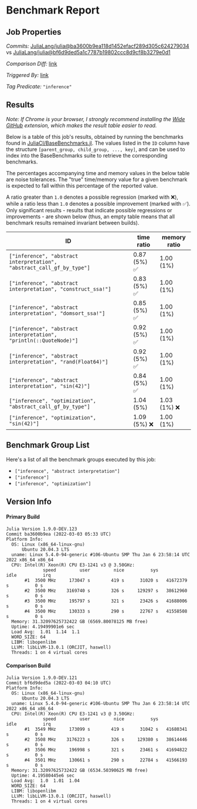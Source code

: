 # Benchmark Report

## Job Properties

*Commits:* [JuliaLang/julia@ba3600b9ea118d1452efacf289d305c624279034](https://github.com/JuliaLang/julia/commit/ba3600b9ea118d1452efacf289d305c624279034) vs [JuliaLang/julia@bf6d9ded5a1c7787b19802ccc8d9cf8b3279e0d1](https://github.com/JuliaLang/julia/commit/bf6d9ded5a1c7787b19802ccc8d9cf8b3279e0d1)

*Comparison Diff:* [link](https://github.com/JuliaLang/julia/compare/bf6d9ded5a1c7787b19802ccc8d9cf8b3279e0d1..ba3600b9ea118d1452efacf289d305c624279034)

*Triggered By:* [link](https://github.com/JuliaLang/julia/pull/44421#issuecomment-1057683348)

*Tag Predicate:* `"inference"`

## Results

*Note: If Chrome is your browser, I strongly recommend installing the [Wide GitHub](https://chrome.google.com/webstore/detail/wide-github/kaalofacklcidaampbokdplbklpeldpj?hl=en)
extension, which makes the result table easier to read.*

Below is a table of this job's results, obtained by running the benchmarks found in
[JuliaCI/BaseBenchmarks.jl](https://github.com/JuliaCI/BaseBenchmarks.jl). The values
listed in the `ID` column have the structure `[parent_group, child_group, ..., key]`,
and can be used to index into the BaseBenchmarks suite to retrieve the corresponding
benchmarks.

The percentages accompanying time and memory values in the below table are noise tolerances. The "true"
time/memory value for a given benchmark is expected to fall within this percentage of the reported value.

A ratio greater than `1.0` denotes a possible regression (marked with :x:), while a ratio less
than `1.0` denotes a possible improvement (marked with :white_check_mark:). Only significant results - results
that indicate possible regressions or improvements - are shown below (thus, an empty table means that all
benchmark results remained invariant between builds).

| ID | time ratio | memory ratio |
|----|------------|--------------|
| `["inference", "abstract interpretation", "abstract_call_gf_by_type"]` | 0.87 (5%) :white_check_mark: | 1.00 (1%)  |
| `["inference", "abstract interpretation", "construct_ssa!"]` | 0.83 (5%) :white_check_mark: | 1.00 (1%)  |
| `["inference", "abstract interpretation", "domsort_ssa!"]` | 0.85 (5%) :white_check_mark: | 1.00 (1%)  |
| `["inference", "abstract interpretation", "println(::QuoteNode)"]` | 0.92 (5%) :white_check_mark: | 1.00 (1%)  |
| `["inference", "abstract interpretation", "rand(Float64)"]` | 0.92 (5%) :white_check_mark: | 1.00 (1%)  |
| `["inference", "abstract interpretation", "sin(42)"]` | 0.84 (5%) :white_check_mark: | 1.00 (1%)  |
| `["inference", "optimization", "abstract_call_gf_by_type"]` | 1.04 (5%)  | 1.03 (1%) :x: |
| `["inference", "optimization", "sin(42)"]` | 1.09 (5%) :x: | 1.00 (1%)  |

## Benchmark Group List

Here's a list of all the benchmark groups executed by this job:

- `["inference", "abstract interpretation"]`
- `["inference"]`
- `["inference", "optimization"]`

## Version Info

#### Primary Build

```
Julia Version 1.9.0-DEV.123
Commit ba3600b9ea (2022-03-03 05:33 UTC)
Platform Info:
  OS: Linux (x86_64-linux-gnu)
      Ubuntu 20.04.3 LTS
  uname: Linux 5.4.0-94-generic #106-Ubuntu SMP Thu Jan 6 23:58:14 UTC 2022 x86_64 x86_64
  CPU: Intel(R) Xeon(R) CPU E3-1241 v3 @ 3.50GHz: 
              speed         user         nice          sys         idle          irq
       #1  3500 MHz     173047 s        419 s      31020 s   41672379 s          0 s
       #2  3500 MHz    3169740 s        326 s     129297 s   38612960 s          0 s
       #3  3500 MHz     195797 s        321 s      23426 s   41688006 s          0 s
       #4  3500 MHz     130333 s        290 s      22767 s   41558508 s          0 s
  Memory: 31.32097625732422 GB (6569.80078125 MB free)
  Uptime: 4.19499901e6 sec
  Load Avg:  1.01  1.14  1.1
  WORD_SIZE: 64
  LIBM: libopenlibm
  LLVM: libLLVM-13.0.1 (ORCJIT, haswell)
  Threads: 1 on 4 virtual cores

```

#### Comparison Build

```
Julia Version 1.9.0-DEV.121
Commit bf6d9ded5a (2022-03-03 04:10 UTC)
Platform Info:
  OS: Linux (x86_64-linux-gnu)
      Ubuntu 20.04.3 LTS
  uname: Linux 5.4.0-94-generic #106-Ubuntu SMP Thu Jan 6 23:58:14 UTC 2022 x86_64 x86_64
  CPU: Intel(R) Xeon(R) CPU E3-1241 v3 @ 3.50GHz: 
              speed         user         nice          sys         idle          irq
       #1  3549 MHz     173099 s        419 s      31042 s   41680341 s          0 s
       #2  3508 MHz    3176223 s        326 s     129380 s   38614446 s          0 s
       #3  3506 MHz     196998 s        321 s      23461 s   41694822 s          0 s
       #4  3501 MHz     130661 s        290 s      22784 s   41566193 s          0 s
  Memory: 31.32097625732422 GB (6534.50390625 MB free)
  Uptime: 4.19580445e6 sec
  Load Avg:  1.0  1.01  1.04
  WORD_SIZE: 64
  LIBM: libopenlibm
  LLVM: libLLVM-13.0.1 (ORCJIT, haswell)
  Threads: 1 on 4 virtual cores

```

